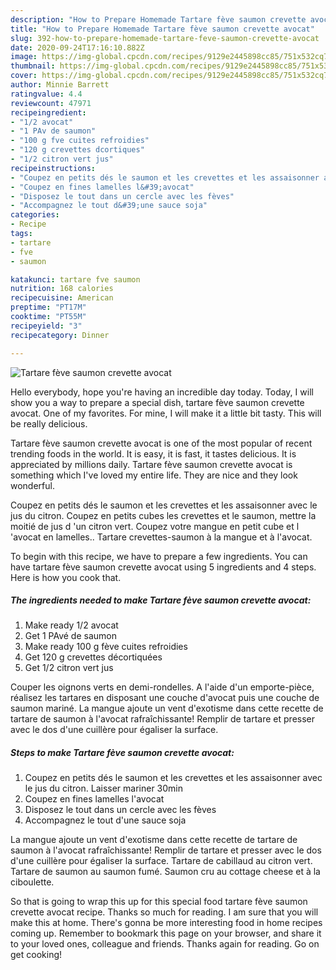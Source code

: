 ```yaml
---
description: "How to Prepare Homemade Tartare fève saumon crevette avocat"
title: "How to Prepare Homemade Tartare fève saumon crevette avocat"
slug: 392-how-to-prepare-homemade-tartare-feve-saumon-crevette-avocat
date: 2020-09-24T17:16:10.882Z
image: https://img-global.cpcdn.com/recipes/9129e2445898cc85/751x532cq70/tartare-feve-saumon-crevette-avocat-photo-principale-de-la-recette.jpg
thumbnail: https://img-global.cpcdn.com/recipes/9129e2445898cc85/751x532cq70/tartare-feve-saumon-crevette-avocat-photo-principale-de-la-recette.jpg
cover: https://img-global.cpcdn.com/recipes/9129e2445898cc85/751x532cq70/tartare-feve-saumon-crevette-avocat-photo-principale-de-la-recette.jpg
author: Minnie Barrett
ratingvalue: 4.4
reviewcount: 47971
recipeingredient:
- "1/2 avocat"
- "1 PAv de saumon"
- "100 g fve cuites refroidies"
- "120 g crevettes dcortiques"
- "1/2 citron vert jus"
recipeinstructions:
- "Coupez en petits dés le saumon et les crevettes et les assaisonner avec le jus du citron. Laisser mariner 30min"
- "Coupez en fines lamelles l&#39;avocat"
- "Disposez le tout dans un cercle avec les fèves"
- "Accompagnez le tout d&#39;une sauce soja"
categories:
- Recipe
tags:
- tartare
- fve
- saumon

katakunci: tartare fve saumon 
nutrition: 168 calories
recipecuisine: American
preptime: "PT17M"
cooktime: "PT55M"
recipeyield: "3"
recipecategory: Dinner

---
```



![Tartare fève saumon crevette avocat](https://img-global.cpcdn.com/recipes/9129e2445898cc85/751x532cq70/tartare-feve-saumon-crevette-avocat-photo-principale-de-la-recette.jpg)

Hello everybody, hope you're having an incredible day today. Today, I will show you a way to prepare a special dish, tartare fève saumon crevette avocat. One of my favorites. For mine, I will make it a little bit tasty. This will be really delicious.

Tartare fève saumon crevette avocat is one of the most popular of recent trending foods in the world. It is easy, it is fast, it tastes delicious. It is appreciated by millions daily. Tartare fève saumon crevette avocat is something which I've loved my entire life. They are nice and they look wonderful.

Coupez en petits dés le saumon et les crevettes et les assaisonner avec le jus du citron. Coupez en petits cubes les crevettes et le saumon, mettre la moitié de jus d &#39;un citron vert. Coupez votre mangue en petit cube et l &#39;avocat en lamelles.. Tartare crevettes-saumon à la mangue et à l&#39;avocat.


To begin with this recipe, we have to prepare a few ingredients. You can have tartare fève saumon crevette avocat using 5 ingredients and 4 steps. Here is how you cook that.

<!--inarticleads1-->

##### The ingredients needed to make Tartare fève saumon crevette avocat:

1. Make ready 1/2 avocat
1. Get 1 PAvé de saumon
1. Make ready 100 g fève cuites refroidies
1. Get 120 g crevettes décortiquées
1. Get 1/2 citron vert jus


Couper les oignons verts en demi-rondelles. A l&#39;aide d&#39;un emporte-pièce, réalisez les tartares en disposant une couche d&#39;avocat puis une couche de saumon mariné. La mangue ajoute un vent d&#39;exotisme dans cette recette de tartare de saumon à l&#39;avocat rafraîchissante! Remplir de tartare et presser avec le dos d&#39;une cuillère pour égaliser la surface. 

<!--inarticleads2-->

##### Steps to make Tartare fève saumon crevette avocat:

1. Coupez en petits dés le saumon et les crevettes et les assaisonner avec le jus du citron. Laisser mariner 30min
1. Coupez en fines lamelles l&#39;avocat
1. Disposez le tout dans un cercle avec les fèves
1. Accompagnez le tout d&#39;une sauce soja


La mangue ajoute un vent d&#39;exotisme dans cette recette de tartare de saumon à l&#39;avocat rafraîchissante! Remplir de tartare et presser avec le dos d&#39;une cuillère pour égaliser la surface. Tartare de cabillaud au citron vert. Tartare de saumon au saumon fumé. Saumon cru au cottage cheese et à la ciboulette. 

So that is going to wrap this up for this special food tartare fève saumon crevette avocat recipe. Thanks so much for reading. I am sure that you will make this at home. There's gonna be more interesting food in home recipes coming up. Remember to bookmark this page on your browser, and share it to your loved ones, colleague and friends. Thanks again for reading. Go on get cooking!
